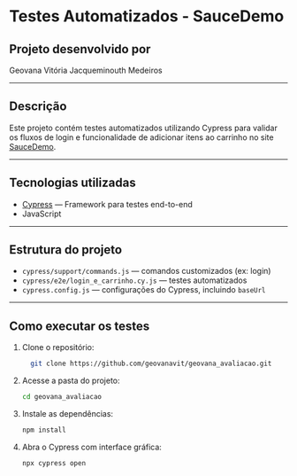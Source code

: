 # Testes Automatizados - SauceDemo

## Projeto desenvolvido por  
Geovana Vitória Jacqueminouth Medeiros

---

## Descrição

Este projeto contém testes automatizados utilizando Cypress para validar os fluxos de login e funcionalidade de adicionar itens ao carrinho no site [SauceDemo](https://www.saucedemo.com/).

---

## Tecnologias utilizadas

- [Cypress](https://www.cypress.io/) — Framework para testes end-to-end  
- JavaScript

---

## Estrutura do projeto

- `cypress/support/commands.js` — comandos customizados (ex: login)  
- `cypress/e2e/login_e_carrinho.cy.js` — testes automatizados  
- `cypress.config.js` — configurações do Cypress, incluindo `baseUrl`

---

## Como executar os testes

1. Clone o repositório:
   ```bash
     git clone https://github.com/geovanavit/geovana_avaliacao.git
2. Acesse a pasta do projeto:
   ```bash
   cd geovana_avaliacao
3. Instale as dependências:
   ```bash
   npm install
4. Abra o Cypress com interface gráfica:
   ```bash
   npx cypress open
